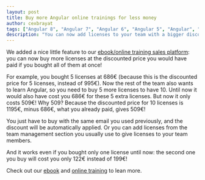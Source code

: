 ```yaml
---
layout: post
title: Buy more Angular online trainings for less money
author: cexbrayat
tags: ["Angular 8", "Angular 7", "Angular 6", "Angular 5", "Angular", "Angular 2", "Angular 4", "Angular CLI"]
description: "You can now add licenses to your team with a bigger discount!"
---
```


We added a nice little feature to our [ebook/online training sales platform](https://books.ninja-squad.com/angular):
you can now buy more licenses at the discounted price you would have paid if you bought all of them at once!

For example, you bought 5 licenses at 686€ (because this is the discounted price for 5 licenses, instead of 995€).
Now the rest of the team also wants to learn Angular, so you need to buy 5 more licenses to have 10.
Until now it would also have cost you 686€ for these 5 extra licenses.
But now it only costs 509€! Why 509? Because the discounted price for 10 licenses is 1195€, minus 686€, what you already paid, gives 509€!

You just have to buy with the same email you used previously, and the discount will be automatically applied.
Or you can add licenses from the team management section you usually use to give licenses to your team members.

And it works even if you bought only one license until now:
the second one you buy will cost you only 122€ instead of 199€!

Check out our [ebook](https://books.ninja-squad.com/angular)
and [online training](https://angular-exercises.ninja-squad.com/) to lean more.
